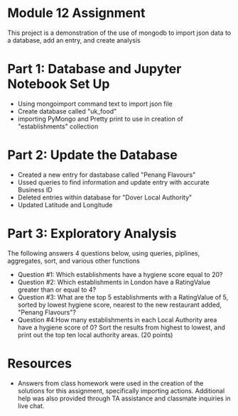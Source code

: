 # Module 12 Assignment

This project is a demonstration of the use of mongodb to import json data to a database, add an entry, and create analysis 

# Part 1: Database and Jupyter Notebook Set Up
 - Using mongoimport command text to import json file
 - Create database called "uk_food"
 - importing PyMongo and Pretty print to use in creation of "establishments" collection

# Part 2: Update the Database
  - Created a new entry for dastabase called "Penang Flavours"
  - Ussed queries to find information and update entry with accurate Business ID 
  - Deleted entries within database for "Dover Local Authority"
  - Updated Latitude and Longitude
# Part 3: Exploratory Analysis
The following answers 4 questions below, using queries, piplines, aggregates, sort, and various other functions
  - Question #1: Which establishments have a hygiene score equal to 20?
  - Question #2: Which establishments in London have a RatingValue greater than or equal to 4?
  - Question #3: What are the top 5 establishments with a RatingValue of 5, sorted by lowest hygiene score, nearest to the new restaurant added, "Penang Flavours"?
  - Question #4:How many establishments in each Local Authority area have a hygiene score of 0? Sort the results from highest to lowest, and print out the top ten local authority areas. (20 points)
 # Resources
 - Answers from class homework were used in the creation of the solutions for this assignment, specifically importing actions. Additional help was also provided through TA assistance and classmate inquiries in live chat.
